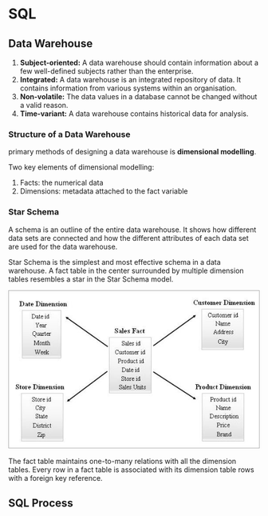 # SQL

## Data Warehouse

1. **Subject-oriented:** A data warehouse should contain information about a few well-defined subjects rather than the enterprise.
2. **Integrated:** A data warehouse is an integrated repository of data. It contains information from various systems within an organisation.
3. **Non-volatile:** The data values in a database cannot be changed without a valid reason.
4. **Time-variant:** A data warehouse contains historical data for analysis.

### Structure of a Data Warehouse

primary methods of designing a data warehouse is **dimensional modelling**.

Two key elements of dimensional modelling:

1. Facts: the numerical data
2. Dimensions: metadata attached to the fact variable

### Star Schema

A schema is an outline of the entire data warehouse. It shows how different data sets are connected and how the different attributes of each data set are used for the data warehouse.

Star Schema is the simplest and most effective schema in a data warehouse. A fact table in the center surrounded by multiple dimension tables resembles a star in the Star Schema model.

![alt text](./images/starSchemaExample.jpeg)

The fact table maintains one-to-many relations with all the dimension tables. Every row in a fact table is associated with its dimension table rows with a foreign key reference.

## SQL Process
